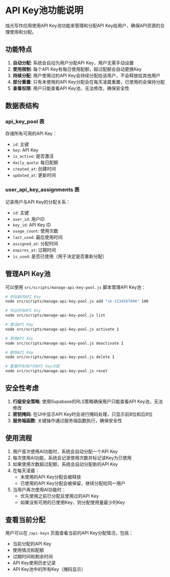 # API Key池功能说明

烛光写作应用使用API Key池功能来管理和分配API Key给用户，确保API资源的合理使用和分配。

## 功能特点

1. **自动分配**: 系统会自动为用户分配API Key，用户无需手动设置
2. **使用限制**: 每个API Key有每日使用配额，超过配额会自动更换Key
3. **持续分配**: 用户使用过的API Key会持续分配给该用户，不会释放给其他用户
4. **部分重置**: 只有未使用的API Key分配会在每天凌晨重置，已使用的会保持分配
5. **查看权限**: 用户只能查看API Key池，无法修改，确保安全性

## 数据表结构

### api_key_pool 表

存储所有可用的API Key：

- `id`: 主键
- `key`: API Key
- `is_active`: 是否激活
- `daily_quota`: 每日配额
- `created_at`: 创建时间
- `updated_at`: 更新时间

### user_api_key_assignments 表

记录用户与API Key的分配关系：

- `id`: 主键
- `user_id`: 用户ID
- `key_id`: API Key ID
- `usage_count`: 使用次数
- `last_used`: 最后使用时间
- `assigned_at`: 分配时间
- `expires_at`: 过期时间
- `is_used`: 是否已使用（用于决定是否重新分配）

## 管理API Key池

可以使用 `src/scripts/manage-api-key-pool.js` 脚本管理API Key池：

```bash
# 添加新的API Key
node src/scripts/manage-api-key-pool.js add "sk-1234567890" 100

# 列出所有API Key
node src/scripts/manage-api-key-pool.js list

# 激活API Key
node src/scripts/manage-api-key-pool.js activate 1

# 禁用API Key
node src/scripts/manage-api-key-pool.js deactivate 1

# 删除API Key
node src/scripts/manage-api-key-pool.js delete 1

# 重置所有用户的API Key分配
node src/scripts/manage-api-key-pool.js reset
```

## 安全性考虑

1. **行级安全策略**: 使用Supabase的RLS策略确保用户只能查看API Key池，无法修改
2. **密钥掩码**: 在UI中显示API Key时会进行掩码处理，只显示前8位和后8位
3. **服务端函数**: 关键操作通过服务端函数执行，确保安全性

## 使用流程

1. 用户首次使用AI功能时，系统会自动分配一个API Key
2. 每次使用AI功能，系统会记录使用次数并标记该Key为已使用
3. 如果使用次数超过配额，系统会自动分配新的API Key
4. 在每天凌晨：
   - 未使用的API Key分配会被释放
   - 已使用的API Key分配会被保留，继续分配给同一用户
5. 当用户再次使用AI功能时：
   - 优先使用之前已分配且使用过的API Key
   - 如果没有可用的已使用Key，则分配使用量最少的Key

## 查看当前分配

用户可以在 `/api-keys` 页面查看当前的API Key分配情况，包括：

- 当前分配的API Key
- 使用情况和配额
- 过期时间和剩余时间
- API Key使用历史记录
- API Key池中的所有Key（掩码显示）
